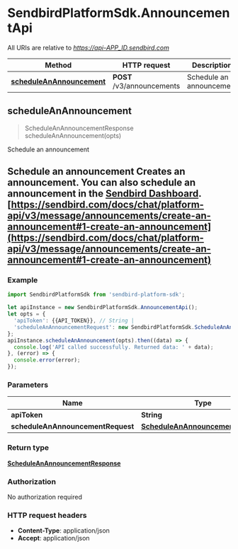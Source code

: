 # SendbirdPlatformSdk.AnnouncementApi

All URIs are relative to *https://api-APP_ID.sendbird.com*

Method | HTTP request | Description
------------- | ------------- | -------------
[**scheduleAnAnnouncement**](AnnouncementApi.md#scheduleAnAnnouncement) | **POST** /v3/announcements | Schedule an announcement



## scheduleAnAnnouncement

> ScheduleAnAnnouncementResponse scheduleAnAnnouncement(opts)

Schedule an announcement

## Schedule an announcement  Creates an announcement. You can also schedule an announcement in the [Sendbird Dashboard](https://dashboard.sendbird.com).  [https://sendbird.com/docs/chat/platform-api/v3/message/announcements/create-an-announcement#1-create-an-announcement](https://sendbird.com/docs/chat/platform-api/v3/message/announcements/create-an-announcement#1-create-an-announcement)

### Example

```javascript
import SendbirdPlatformSdk from 'sendbird-platform-sdk';

let apiInstance = new SendbirdPlatformSdk.AnnouncementApi();
let opts = {
  'apiToken': {{API_TOKEN}}, // String | 
  'scheduleAnAnnouncementRequest': new SendbirdPlatformSdk.ScheduleAnAnnouncementRequest() // ScheduleAnAnnouncementRequest | 
};
apiInstance.scheduleAnAnnouncement(opts).then((data) => {
  console.log('API called successfully. Returned data: ' + data);
}, (error) => {
  console.error(error);
});

```

### Parameters


Name | Type | Description  | Notes
------------- | ------------- | ------------- | -------------
 **apiToken** | **String**|  | [optional] 
 **scheduleAnAnnouncementRequest** | [**ScheduleAnAnnouncementRequest**](ScheduleAnAnnouncementRequest.md)|  | [optional] 

### Return type

[**ScheduleAnAnnouncementResponse**](ScheduleAnAnnouncementResponse.md)

### Authorization

No authorization required

### HTTP request headers

- **Content-Type**: application/json
- **Accept**: application/json

